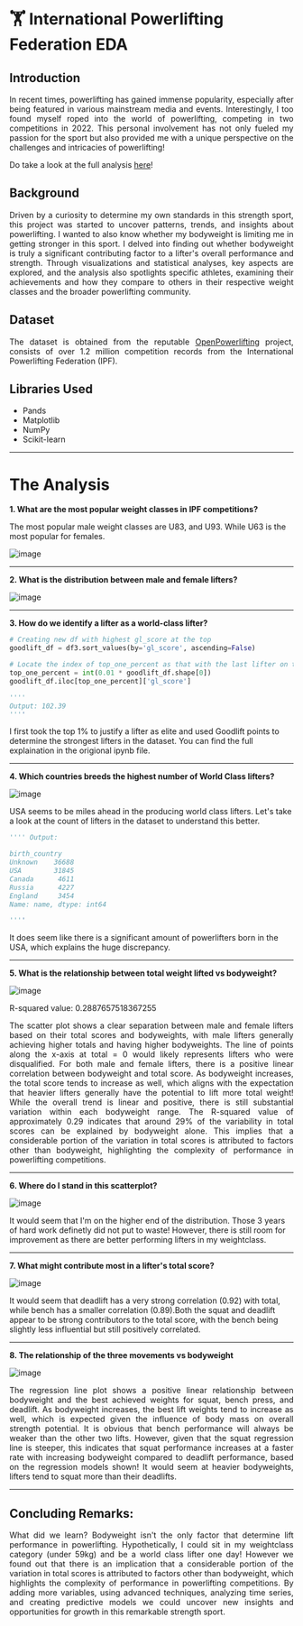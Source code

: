 # 🏋️ International Powerlifting Federation EDA

## Introduction

<p align="justify">
In recent times, powerlifting has gained immense popularity, especially after being featured in various mainstream media and events. Interestingly, I too found myself roped into the world of powerlifting, 
competing in two competitions in 2022. This personal involvement has not only fueled my passion for the sport but also provided me with a unique perspective on the challenges and intricacies of powerlifting!

Do take a look at the full analysis <a href='https://github.com/ghazi-hishamuddin/openpowerlifting_ipf_eda/blob/main/IPF_EDA.ipynb'>here</a>! 
</p>

## Background

<p align="justify">
Driven by a curiosity to determine my own standards in this strength sport, this project was started to uncover patterns, trends, and insights about powerlifting. I wanted to also know whether my bodyweight is limiting me in getting stronger in this sport.
I delved into finding out whether bodyweight is truly a significant contributing factor to a lifter's overall performance and strength. Through visualizations and statistical analyses, key aspects are explored, and the analysis also spotlights specific athletes, examining their achievements and how they compare to others in their respective weight classes and the broader powerlifting community.
</p>


## Dataset

<p align="justify">
The dataset is obtained from the reputable <a href="https://openpowerlifting.gitlab.io/opl-csv/bulk-csv.html">OpenPowerlifting</a> project, 
consists of over 1.2 million competition records from the International Powerlifting Federation (IPF).
</p>

## Libraries Used
+ Pands
+ Matplotlib
+ NumPy
+ Scikit-learn

<hr>

# The Analysis

<b> 1. What are the most popular weight classes in IPF competitions? </b>

The most popular male weight classes are U83, and U93. While U63 is the most popular for females.

![image](https://github.com/ghazi-hishamuddin/openpowerlifting_ipf_eda/assets/142828521/d52f9fe5-4922-4729-b562-5dd5b4bf0a96)
<hr>

<b> 2. What is the distribution between male and female lifters? </b>

![image](https://github.com/ghazi-hishamuddin/openpowerlifting_ipf_eda/assets/142828521/d9259ce0-8ac5-4d4a-974a-75fe75a4aa83)
<hr>

<b> 3. How do we identify a lifter as a world-class lifter? </b>
``` python
# Creating new df with highest gl_score at the top
goodlift_df = df3.sort_values(by='gl_score', ascending=False)

# Locate the index of top_one_percent as that with the last lifter on the top 1%
top_one_percent = int(0.01 * goodlift_df.shape[0])
goodlift_df.iloc[top_one_percent]['gl_score']

''''
Output: 102.39
''''
```
I first took the top 1% to justify a lifter as elite and used Goodlift points to determine the strongest lifters in the dataset. You can find the full explaination in the origional ipynb file.

<hr>

<b> 4. Which countries breeds the highest number of World Class lifters? </b>

![image](https://github.com/ghazi-hishamuddin/openpowerlifting_ipf_eda/assets/142828521/9497f1b0-a1d6-4fb5-9914-4920b7588ba7)

USA seems to be miles ahead in the producing world class lifters. Let's take a look at the count of lifters in the dataset to understand this better.

``` python
'''' Output:

birth_country
Unknown    36688
USA        31845
Canada      4611
Russia      4227
England     3454
Name: name, dtype: int64

''''
```
It does seem like there is a significant amount of powerlifters born in the USA, which explains the huge discrepancy.

<hr>

<b> 5. What is the relationship between total weight lifted vs bodyweight? </b>

![image](https://github.com/ghazi-hishamuddin/openpowerlifting_ipf_eda/assets/142828521/9fc499eb-38cc-4df5-8a67-dcde6d5ca278)

R-squared value: 0.2887657518367255

<p align="justify">
The scatter plot shows a clear separation between male and female lifters based on their total scores and bodyweights, 
with male lifters generally achieving higher totals and having higher bodyweights. The line of points along the x-axis at total = 0 would likely represents lifters who were disqualified. For both male and female lifters, there is a positive linear correlation between bodyweight and total score. 
As bodyweight increases, the total score tends to increase as well, which aligns with the expectation that heavier lifters generally have the potential to lift more total weight! While the overall trend is linear and positive, there is still substantial variation within each bodyweight range. The R-squared value of approximately 0.29 indicates that around 29% of the variability in total scores can be explained by bodyweight alone. 
This implies that a considerable portion of the variation in total scores is attributed to factors other than bodyweight, highlighting the complexity of performance in powerlifting competitions.
</p>

<hr>

<b> 6. Where do I stand in this scatterplot? </b>

![image](https://github.com/ghazi-hishamuddin/openpowerlifting_ipf_eda/assets/142828521/3b586f23-b8a4-4535-8b89-d27a9dd1c26c)

It would seem that I'm on the higher end of the distribution. Those 3 years of hard work definetly did not put to waste! However, there is still room for improvement as there are better performing lifters in my weightclass.

<hr>

<b> 7. What might contribute most in a lifter's total score? </b>

![image](https://github.com/ghazi-hishamuddin/openpowerlifting_ipf_eda/assets/142828521/da9794c8-329a-4253-877d-d536f74c105c)

It would seem that deadlift has a very strong correlation (0.92) with total, while bench has a smaller correlation (0.89).Both the squat and deadlift appear to be strong contributors to the total score, with the bench being slightly less influential but still positively correlated.

<hr>

<b> 8. The relationship of the three movements vs bodyweight </b>

![image](https://github.com/ghazi-hishamuddin/openpowerlifting_ipf_eda/assets/142828521/bfaa8b63-1843-41a3-8f2d-554a8a55235d)

<p align="justify">
The regression line plot shows a positive linear relationship between bodyweight and the best achieved weights for squat, bench press, and deadlift. As bodyweight increases, the best lift weights tend to increase as well, which is expected given the influence of body mass on overall strength potential.
It is obvious that bench performance will always be weaker than the other two lifts. However, given that the squat regression line is steeper, this indicates that squat performance increases at a faster rate with increasing bodyweight compared to deadlift performance, based on the regression models shown! It would seem at heavier bodyweights, lifters tend to squat more than their deadlifts.
</p>

<hr>

## Concluding Remarks:
<p align="justify">
What did we learn? Bodyweight isn't the only factor that determine lift performance in powerlifting. Hypothetically, I could sit in my weightclass category (under 59kg) and be a world class lifter one day! However we found out that 
there is an implication that a considerable portion of the variation in total scores is attributed to factors other than bodyweight, which highlights the complexity of performance in powerlifting competitions. By adding more variables, 
using advanced techniques, analyzing time series, and creating predictive models we could uncover new insights and opportunities for growth in this remarkable strength sport.
</p>



